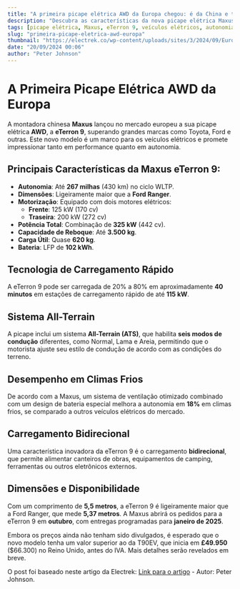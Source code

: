 ```yaml
---
title: "A primeira picape elétrica AWD da Europa chegou: é da China e tem mais de 250 milhas de autonomia"
description: "Descubra as características da nova picape elétrica Maxus eTerron 9, que promete revolucionar o mercado europeu."
tags: [picape elétrica, Maxus, eTerron 9, veículos elétricos, autonomia]
slug: "primeira-picape-eletrica-awd-europa"
thumbnail: "https://electrek.co/wp-content/uploads/sites/3/2024/09/Europes-first-AWD-electric-pickup.jpeg?quality=82&strip=all&w=1400"
date: "20/09/2024 00:06"
author: "Peter Johnson"
---
```


# A Primeira Picape Elétrica AWD da Europa

A montadora chinesa **Maxus** lançou no mercado europeu a sua picape elétrica **AWD**, a **eTerron 9**, superando grandes marcas como Toyota, Ford e outras. Este novo modelo é um marco para os veículos elétricos e promete impressionar tanto em performance quanto em autonomia.

## Principais Características da Maxus eTerron 9:

- **Autonomia**: Até **267 milhas** (430 km) no ciclo WLTP.
- **Dimensões**: Ligeiramente maior que a **Ford Ranger**.
- **Motorização**: Equipado com dois motores elétricos:
  - **Frente**: 125 kW (170 cv)
  - **Traseira**: 200 kW (272 cv)
- **Potência Total**: Combinação de **325 kW** (442 cv).
- **Capacidade de Reboque**: Até **3.500 kg**.
- **Carga Útil**: Quase **620 kg**.
- **Bateria**: LFP de **102 kWh**.

## Tecnologia de Carregamento Rápido

A eTerron 9 pode ser carregada de 20% a 80% em aproximadamente **40 minutos** em estações de carregamento rápido de até **115 kW**.

## Sistema All-Terrain

A picape inclui um sistema **All-Terrain (ATS)**, que habilita **seis modos de condução** diferentes, como Normal, Lama e Areia, permitindo que o motorista ajuste seu estilo de condução de acordo com as condições do terreno.

## Desempenho em Climas Frios

De acordo com a Maxus, um sistema de ventilação otimizado combinado com um design de bateria especial melhora a autonomia em **18%** em climas frios, se comparado a outros veículos elétricos do mercado.

## Carregamento Bidirecional

Uma característica inovadora da eTerron 9 é o carregamento **bidirecional**, que permite alimentar canteiros de obras, equipamentos de camping, ferramentas ou outros eletrônicos externos.

## Dimensões e Disponibilidade

Com um comprimento de **5,5 metros**, a eTerron 9 é ligeiramente maior que a Ford Ranger, que mede **5,37 metros**. A Maxus abrirá os pedidos para a eTerron 9 em **outubro**, com entregas programadas para **janeiro de 2025**. 

Embora os preços ainda não tenham sido divulgados, é esperado que o novo modelo tenha um valor superior ao da T90EV, que inicia em **£49.950** ($66.300) no Reino Unido, antes do IVA. Mais detalhes serão revelados em breve.

O post foi baseado neste artigo da Electrek: [Link para o artigo](https://electrek.co/2024/09/19/europes-first-awd-electric-pickup-china/) - Autor: Peter Johnson.